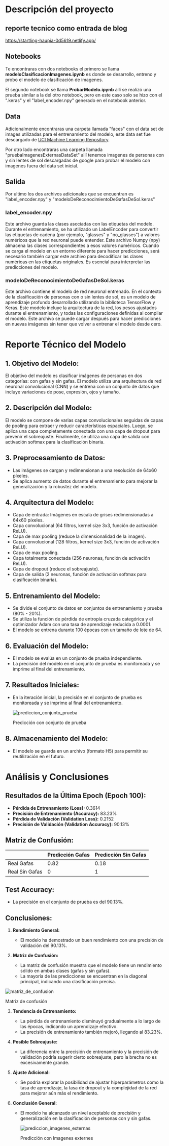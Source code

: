 # Descripción del proyecto

## reporte tecnico como entrada de blog
https://startling-haupia-0d5619.netlify.app/


## Notebooks

Te encontraras con dos notebooks el primero se llama **modeloClasificacionImagenes.ipynb** es donde se desarrollo, entreno y probo el modelo de clasificación de imagenes.

El segundo notebook se llama **ProbarModelo.ipynb** allí se realizó una prueba similar a la del otro notebook, pero en este caso solo se hizo con el ".keras" y el "label_encoder.npy" generado en el notebook anterior.

## Data
Adicionalmente encontraras una carpeta llamada "faces" con el data set de images utilizadas para el entrenamiento del modelo, este data set fue descargado de [UCI Machine Learning Repository](https://archive.ics.uci.edu/ml/datasets/CMU+Face+Images).

Por otro lado encontraras una carpeta llamada "pruebaImagenesExternasDataSet" allí tenemos imagenes de personas con y sin lentes de sol descargadas de google para probar el modelo con imagenes fuera del data set inicial.

## Salida

Por ultimo los dos archivos adicionales que se encuentran es "label_encoder.npy" y "modeloDeReconocimientoDeGafasDeSol.keras"

### label_encoder.npy

Este archivo guarda las clases asociadas con las etiquetas del modelo. Durante el entrenamiento, se ha utilizado un LabelEncoder para convertir las etiquetas de cadena (por ejemplo, "glasses" y "no_glasses") a valores numéricos que la red neuronal puede entender. Este archivo Numpy (npy) almacena las clases correspondientes a esos valores numéricos. Cuando se carga el modelo en un entorno diferente para hacer predicciones, será necesario también cargar este archivo para decodificar las clases numéricas en las etiquetas originales. Es esencial para interpretar las predicciones del modelo.

### modeloDeReconocimientoDeGafasDeSol.keras

Este archivo contiene el modelo de red neuronal entrenado. En el contexto de la clasificación de personas con o sin lentes de sol, es un modelo de aprendizaje profundo desarrollado utilizando la biblioteca TensorFlow y Keras. Este modelo incluye la arquitectura de la red, los pesos ajustados durante el entrenamiento, y todas las configuraciones definidas al compilar el modelo. Este archivo se puede cargar después para hacer predicciones en nuevas imágenes sin tener que volver a entrenar el modelo desde cero.




# Reporte Técnico del Modelo

## 1. Objetivo del Modelo:

El objetivo del modelo es clasificar imágenes de personas en dos categorías: con gafas y sin gafas. El modelo utiliza una arquitectura de red neuronal convolucional (CNN) y se entrena con un conjunto de datos que incluye variaciones de pose, expresión, ojos y tamaño.

## 2. Descripción del Modelo:

El modelo se compone de varias capas convolucionales seguidas de capas de pooling para extraer y reducir características espaciales. Luego, se aplica una capa completamente conectada con una capa de dropout para prevenir el sobreajuste. Finalmente, se utiliza una capa de salida con activación softmax para la clasificación binaria.

## 3. Preprocesamiento de Datos:

- Las imágenes se cargan y redimensionan a una resolución de 64x60 píxeles.
- Se aplica aumento de datos durante el entrenamiento para mejorar la generalización y la robustez del modelo.

## 4. Arquitectura del Modelo:

- Capa de entrada: Imágenes en escala de grises redimensionadas a 64x60 píxeles.
- Capa convolucional (64 filtros, kernel size 3x3, función de activación ReLU).
- Capa de max pooling (reduce la dimensionalidad de la imagen).
- Capa convolucional (128 filtros, kernel size 3x3, función de activación ReLU).
- Capa de max pooling.
- Capa totalmente conectada (256 neuronas, función de activación ReLU).
- Capa de dropout (reduce el sobreajuste).
- Capa de salida (2 neuronas, función de activación softmax para clasificación binaria).

## 5. Entrenamiento del Modelo:

- Se divide el conjunto de datos en conjuntos de entrenamiento y prueba (80% - 20%).
- Se utiliza la función de pérdida de entropía cruzada categórica y el optimizador Adam con una tasa de aprendizaje reducida a 0.0001.
- El modelo se entrena durante 100 épocas con un tamaño de lote de 64.

## 6. Evaluación del Modelo:

- El modelo se evalúa en un conjunto de prueba independiente.
- La precisión del modelo en el conjunto de prueba es monitoreada y se imprime al final del entrenamiento.

## 7. Resultados Iniciales:

- En la iteración inicial, la precisión en el conjunto de prueba es monitoreada y se imprime al final del entrenamiento.

  ![prediccion_conjunto_prueba](https://github.com/crjahe26/clasificacion_imagenes/assets/45887686/aad0349f-fd74-4f44-85cf-857979732b80)
  
  Predicción con conjunto de prueba


## 8. Almacenamiento del Modelo:

- El modelo se guarda en un archivo (formato H5) para permitir su reutilización en el futuro.


# Análisis y Conclusiones

## Resultados de la Última Epoch (Epoch 100):

- **Pérdida de Entrenamiento (Loss):** 0.3614
- **Precisión de Entrenamiento (Accuracy):** 83.23%
- **Pérdida de Validación (Validation Loss):** 0.2152
- **Precisión de Validación (Validation Accuracy):** 90.13%

## Matriz de Confusión:

|               | Predicción Gafas | Predicción Sin Gafas |
|---------------|------------------|----------------------|
| Real Gafas    |       0.82       |         0.18         |
| Real Sin Gafas|        0         |           1          |



## Test Accuracy:

- La precisión en el conjunto de prueba es del 90.13%.

## Conclusiones:

1. **Rendimiento General:**
   - El modelo ha demostrado un buen rendimiento con una precisión de validación del 90.13%.

2. **Matriz de Confusión:**
   - La matriz de confusión muestra que el modelo tiene un rendimiento sólido en ambas clases (gafas y sin gafas).
   - La mayoría de las predicciones se encuentran en la diagonal principal, indicando una clasificación precisa.

  ![matriz_de_confusion](https://github.com/crjahe26/clasificacion_imagenes/assets/45887686/f69229dd-292a-49b7-a695-49c2d8eca43b)
  
  Matriz de confusión

3. **Tendencia de Entrenamiento:**
   - La pérdida de entrenamiento disminuyó gradualmente a lo largo de las épocas, indicando un aprendizaje efectivo.
   - La precisión de entrenamiento también mejoró, llegando al 83.23%.

4. **Posible Sobreajuste:**
   - La diferencia entre la precisión de entrenamiento y la precisión de validación podría sugerir cierto sobreajuste, pero la brecha no es excesivamente grande.

5. **Ajuste Adicional:**
   - Se podría explorar la posibilidad de ajustar hiperparámetros como la tasa de aprendizaje, la tasa de dropout y la complejidad de la red para mejorar aún más el rendimiento.

6. **Conclusión General:**
   - El modelo ha alcanzado un nivel aceptable de precisión y generalización en la clasificación de personas con y sin gafas.

     ![prediccion_imagenes_externas](https://github.com/crjahe26/clasificacion_imagenes/assets/45887686/6d5b18ff-a800-48d4-acbb-b4aca437483a)
     
     Predicción con Imagenes externes

